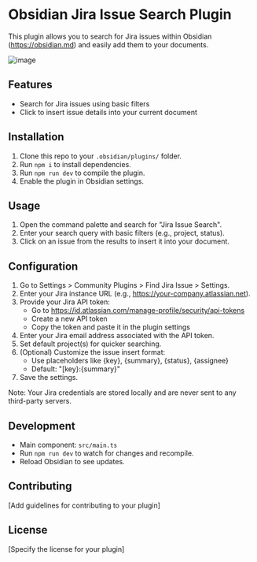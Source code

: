 # Obsidian Jira Issue Search Plugin

This plugin allows you to search for Jira issues within Obsidian (https://obsidian.md) and easily add them to your documents.

![image](https://github.com/user-attachments/assets/e917d18f-2641-4b37-8466-632d334dafb8)


## Features

- Search for Jira issues using basic filters
- Click to insert issue details into your current document

## Installation

1. Clone this repo to your `.obsidian/plugins/` folder.
2. Run `npm i` to install dependencies.
3. Run `npm run dev` to compile the plugin.
4. Enable the plugin in Obsidian settings.

## Usage

1. Open the command palette and search for "Jira Issue Search".
2. Enter your search query with basic filters (e.g., project, status).
3. Click on an issue from the results to insert it into your document.

## Configuration

1. Go to Settings > Community Plugins > Find Jira Issue > Settings.
2. Enter your Jira instance URL (e.g., https://your-company.atlassian.net).
3. Provide your Jira API token:
   - Go to https://id.atlassian.com/manage-profile/security/api-tokens
   - Create a new API token
   - Copy the token and paste it in the plugin settings
4. Enter your Jira email address associated with the API token.
5. Set default project(s) for quicker searching.
6. (Optional) Customize the issue insert format:
   - Use placeholders like {key}, {summary}, {status}, {assignee}
   - Default: "[key}:{summary}"
7. Save the settings.

Note: Your Jira credentials are stored locally and are never sent to any third-party servers.

## Development

- Main component: `src/main.ts`
- Run `npm run dev` to watch for changes and recompile.
- Reload Obsidian to see updates.

## Contributing

[Add guidelines for contributing to your plugin]

## License

[Specify the license for your plugin]
